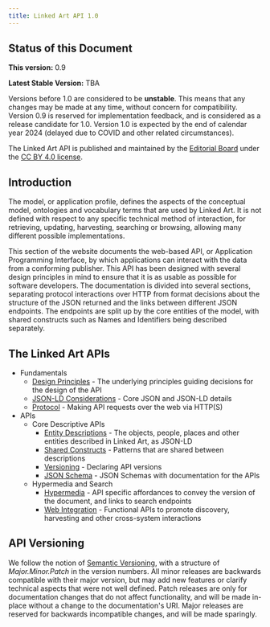 ```yaml
---
title: Linked Art API 1.0
---
```


## Status of this Document

**This version:** 0.9

**Latest Stable Version:** TBA

Versions before 1.0 are considered to be **unstable**. This means that any changes may be made at any time, without concern for compatibility. Version 0.9 is reserved for implementation feedback, and is considered as a release candidate for 1.0. Version 1.0 is expected by the end of calendar year 2024 (delayed due to COVID and other related circumstances).

The Linked Art API is published and maintained by the [Editorial Board](../../community/index.md#editorial-board) under the [CC BY 4.0 license](http://creativecommons.org/licenses/by/4.0/).

## Introduction

The model, or application profile, defines the aspects of the conceptual model, ontologies and vocabulary terms that are used by Linked Art. It is not defined with respect to any specific technical method of interaction, for retrieving, updating, harvesting, searching or browsing, allowing many different possible implementations.

This section of the website documents the web-based API, or Application Programming Interface, by which applications can interact with the data from a conforming publisher. This API has been designed with several design principles in mind to ensure that it is as usable as possible for software developers. The documentation is divided into several sections, separating protocol interactions over HTTP from format decisions about the structure of the JSON returned and the links between different JSON endpoints. The endpoints are split up by the core entities of the model, with shared constructs such as Names and Identifiers being described separately.

## The Linked Art APIs

* Fundamentals
    * [Design Principles](principles/) - The underlying principles guiding decisions for the design of the API
    * [JSON-LD Considerations](json-ld/) - Core JSON and JSON-LD details
    * [Protocol](protocol/) - Making API requests over the web via HTTP(S)
* APIs
    * Core Descriptive APIs
        * [Entity Descriptions](endpoint/) - The objects, people, places and other entities described in Linked Art, as JSON-LD
        * [Shared Constructs](shared/) - Patterns that are shared between descriptions
        * [Versioning](hal/) - Declaring API versions
        * [JSON Schema](schema_docs/) - JSON Schemas with documentation for the APIs
    * Hypermedia and Search
        * [Hypermedia](hal/) - API specific affordances to convey the version of the document, and links to search endpoints
        * [Web Integration](ecosystem/) - Functional APIs to promote discovery, harvesting and other cross-system interactions    

## API Versioning

We follow the notion of [Semantic Versioning](https://semver.org/spec/v2.0.0.html), with a structure of _Major.Minor.Patch_ in the version numbers.  All minor releases are backwards compatible with their major version, but may add new features or clarify technical aspects that were not well defined. Patch releases are only for documentation changes that do not affect functionality, and will be made in-place without a change to the documentation's URI. Major releases are reserved for backwards incompatible changes, and will be made sparingly.

